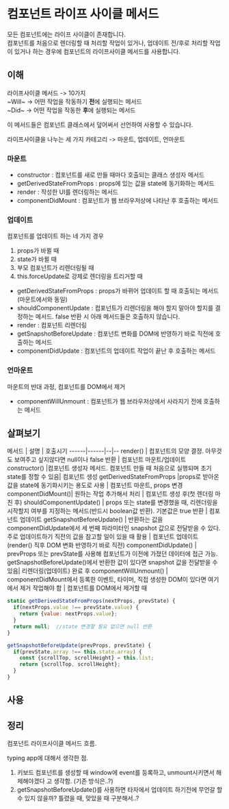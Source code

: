 # 컴포넌트 라이프 사이클 메서드

모든 컴포넌트에는 라이프 사이클이 존재합니다.  
컴포넌트를 처음으로 렌더링할 때 처리할 작업이 있거나, 업데이트 전/후로 처리할 작업이 있거나 하는 경우에 컴포넌트의 라이프사이클 메서드를 사용합니다.

## 이해

라이프사이클 메서드 -> 10가지  
~Will~ -> 어떤 작업을 작동하기 **전**에 실행되는 메서드  
~Did~ -> 어떤 작업을 작동한 **후**에 실행되는 메서드  

이 메서드들은 컴포넌트 클래스에서 덮어써서 선언하여 사용할 수 있습니다.

라이프사이클을 나누는 세 가지 카테고리 -> 마운트, 업데이트, 언마운트

### 마운트

- constructor : 컴포넌트를 새로 만들 때마다 호출되는 클래스 생성자 메서드
- getDerivedStateFromProps : props에 있는 값을 state에 동기화하는 메서드
- render : 작성한 UI를 렌더링하는 메서드
- componentDidMount : 컴포넌트가 웹 브라우저상에 나타난 후 호출하는 메서드

### 업데이트

컴포넌트를 업데이트 하는 네 가지 경우
1. props가 바뀔 때
2. state가 바뀔 때
3. 부모 컴포넌트가 리렌더링될 때
4. this.forceUpdate로 강제로 렌더링을 트리거할 때

- getDerivedStateFromProps : props가 바뀌어 업데이트 할 때 호출되는 메서드(마운트에서와 동일)
- shouldComponentUpdate : 컴포넌트가 리렌더링을 해야 할지 말아야 할지를 결정하는 메서드. false 반환 시 아래 메서드들은 호출하지 않습니다.
- render : 컴포넌트 리렌더링
- getSnapshotBeforeUpdate : 컴포넌트 변화를 DOM에 반영하기 바로 직전에 호출하는 메서드
- componentDidUpdate : 컴포넌트의 업데이트 작업이 끝난 후 호출하는 메서드

### 언마운트

마운트의 반대 과정, 컴포넌트를 DOM에서 제거

- componentWillUnmount : 컴포넌트가 웹 브라우저상에서 사라지기 전에 호출하는 메서드

## 살펴보기

메서드 | 설명    | 호출시기
------|------|--|--
render() | 컴포넌트의 모양 결정. 아무것도 보여주고 싶지않다면 null이나 false 반환 | 컴포넌트 마운트/업데이트
constructor() |컴포넌트 생성자 메서드. 컴포넌트 만들 때 처음으로 실행되며 초기 state를 정할 수 있음| 컴포넌트 생성
getDerivedStateFromProps |props로 받아온 값을 state에 동기화시키는 용도로 사용 | 컴포넌트 마운트, props 변경
componentDidMount()| 원하는 작업 추가해서 처리 | 컴포넌트 생성 후(첫 렌더링 마친 후)
shouldComponentUpdate() | props 또는 state를 변경했을 때, 리렌더링을 시작할지 여부를 지정하는 메서드(반드시 boolean값 반환). 기본값은 true 반환 | 컴포넌트 업데이트
getSnapshotBeforeUpdate() | 반환하는 값을 componentDidUpdate에서 세 번째 파라미터인 snapshot 값으로 전달받을 수 있다. 주로 업데이트하기 직전의 값을 참고할 일이 있을 때 활용 | 컴포넌트 업데이트(render() 직후 DOM 변화 반영하기 바로 직전)
componentDidUpdate() | prevProps 또는 prevState를 사용해 컴포넌트가 이전에 가졌던 데이터에 접근 가능. getSnapshotBeforeUpdate()에서 반환한 값이 있다면 snapshot 값을 전달받을 수 있음| 리렌더링(업데이트) 완료 후
componentWillUnmount() | componentDidMount에서 등록한 이벤트, 타이머, 직접 생성한 DOM이 있다면 여기에서 제거 작업해야 함 | 컴포넌트를 DOM에서 제거할 때


```js
static getDerivedStateFromProps(nextProps, prevState) {
  if(nextProps.value !== prevState.value) {
    return {value: nextProps.value};
  }
  return null;  //state 변경할 필요 없으면 null 반환
}
```

```js
getSnapshotBeforeUpdate(prevProps, prevState) {
  if(prevState.array !== this.state.array) {
    const {scrollTop, scrollHeight} = this.list;
    return {scrollTop, scrollHeight};
  }
}
```

## 사용



## 정리

컴포넌트 라이프사이클 메서드 흐름.

typing app에 대해서 생각한 점.  
1. 키보드 컴포넌트를 생성할 때 window에 event를 등록하고, unmount시키면서 해제해야겠다 고 생각함. (기존 방식은..?)
2. getSnapshotBeforeUpdate()를 사용하면 타자에서 업데이트 하기전에 무언갈 할 수 있지 않을까? 틀렸을 때, 맞았을 때 구분해서..?